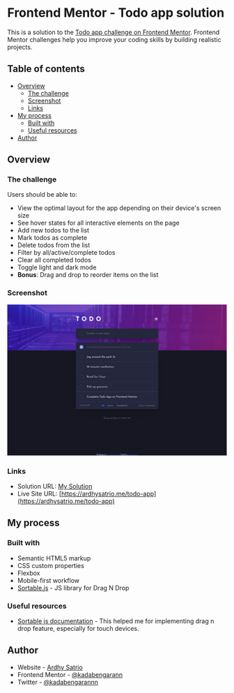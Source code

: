 # Frontend Mentor - Todo app solution

This is a solution to the [Todo app challenge on Frontend Mentor](https://www.frontendmentor.io/challenges/todo-app-Su1_KokOW). Frontend Mentor challenges help you improve your coding skills by building realistic projects.

## Table of contents

- [Overview](#overview)
  - [The challenge](#the-challenge)
  - [Screenshot](#screenshot)
  - [Links](#links)
- [My process](#my-process)
  - [Built with](#built-with)
  <!-- - [What I learned](#what-i-learned)
  - [Continued development](#continued-development) -->
  - [Useful resources](#useful-resources)
- [Author](#author)
<!-- - [Acknowledgments](#acknowledgments) -->

## Overview

### The challenge

Users should be able to:

- View the optimal layout for the app depending on their device's screen size
- See hover states for all interactive elements on the page
- Add new todos to the list
- Mark todos as complete
- Delete todos from the list
- Filter by all/active/complete todos
- Clear all completed todos
- Toggle light and dark mode
- **Bonus**: Drag and drop to reorder items on the list

### Screenshot

![](./assets/img/dark-desktop.png)

### Links

- Solution URL: [My Solution](https://www.frontendmentor.io/solutions/todo-app-challenges-solution-W-1Wu-Wtv)
- Live Site URL: [https://ardhysatrio.me/todo-app](https://ardhysatrio.me/todo-app)

## My process

### Built with

- Semantic HTML5 markup
- CSS custom properties
- Flexbox
- Mobile-first workflow
- [Sortable.js](https://github.com/SortableJS/Sortable) - JS library for Drag N Drop

<!-- ### What I learned

 this section to recap over some of your major learnings while working through this project. Writing these out and providing code samples of areas you want to highlight is a great way to reinforce your own knowledge. -->

<!-- ### Continued development

Use this section to outline areas that you want to continue focusing on in future projects. These could be concepts you're still not completely comfortable with or techniques you found useful that you want to refine and perfect. -->

### Useful resources

- [Sortable js documentation](https://github.com/SortableJS/Sortable) - This helped me for implementing drag n drop feature, especially for touch devices.

## Author

- Website - [Ardhy Satrio](https://ardhysatrio.me)
- Frontend Mentor - [@kadabengarann](https://www.frontendmentor.io/profile/kadabengarann)
- Twitter - [@kadabengarannn](https://twitter.com/kadabengarannn)

<!-- ## Acknowledgments

This is where you can give a hat tip to anyone who helped you out on this project. Perhaps you worked in a team or got some inspiration from someone else's solution. This is the perfect place to give them some credit. -->
